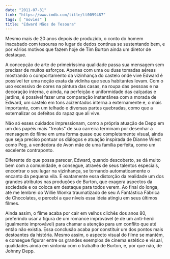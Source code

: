 ```yaml
---
date: "2011-07-31"
link: "https://www.imdb.com/title/tt0099487"
tags: [ "movies" ]
title: "Edward Mãos de Tesoura"
---
```

Mesmo mais de 20 anos depois de produzido, o conto do homem inacabado com tesouras no lugar de dedos continua se sustentando bem, e por vários motivos que fazem hoje de Tim Burton ainda um diretor de destaque.

A concepção de arte de primeiríssima qualidade passa sua mensagem sem precisar de muitos esforços. Apenas com uma ou duas tomadas aéreas mostrando o comportamento da vizinhança do castelo onde vive Edward é possível ter uma noção exata da vidinha que seus habitantes levam. Com o uso excessivo de cores na pintura das casas, na roupa das pessoas e na decoração interna, e ainda, na perfeição e uniformidade das calçadas e jardins, é possível fazer uma comparação instantânea com a morada de Edward, um castelo em tons acizentados interna a externamente e, o mais importante, com um telhado e diversas partes quebradas, como que a externalizar os defeitos do rapaz que ali vive.

Não só esses cuidados impressionam, como a própria atuação de Depp em um dos papéis mais "freaks" de sua carreira terminam por desenhar a mensagem do filme em uma forma quase que completamente visual, ainda que seja preciso pontuar os diálogos e atuação inspirada de Dianne Wiest como Peg, a vendedora de Avon mãe de uma família perfeita, como um excelente contraponto.

Diferente do que possa parecer, Edward, quando descoberto, se dá muito bem com a comunidade, e consegue, através de seus talentos especiais, encontrar o seu lugar na vizinhança, se tornando automaticamente o encanto da pequena vila. É exatamente essa distorção da realidade um dos grandes atributos nas produções de Burton, que exagera aspectos da sociedade e os coloca em destaque para todos verem. Ao final do longa, até me lembrei do Willie Wonka traumatizado de seu A Fantástica Fábrica de Chocolates, e percebi a que níveis essa ideia atingiu em seus últimos filmes.

Ainda assim, o filme acaba por cair em velhos clichês dos anos 80, preferindo usar a figura de um romance improvável (e de um anti-herói igualmente improvável) para chamar a atenção para um conflito que até então não existia. Essa conclusão acaba por constituir um dos pontos mais destoantes da história. Mesmo assim, o aspecto visual do filme se mantém, e consegue figurar entre os grandes exemplos de cinema estético e visual, qualidades ainda em sintonia com o trabalho de Burton, e, por que não, de Johnny Depp.
